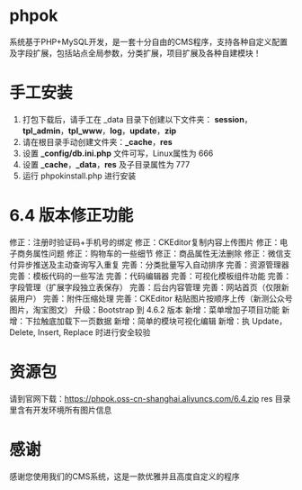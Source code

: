 phpok
=====

系统基于PHP+MySQL开发，是一套十分自由的CMS程序，支持各种自定义配置及字段扩展，包括站点全局参数，分类扩展，项目扩展及各种自建模块！

手工安装
===
1. 打包下载后，请手工在 _data 目录下创建以下文件夹： **session**，**tpl_admin**，**tpl_www**，**log**，**update**，**zip**
2. 请在根目录手动创建文件夹：**_cache**，**res**
3. 设置 **_config/db.ini.php** 文件可写，Linux属性为 666
4. 设置 **_cache**，**_data**，**res** 及子目录属性为 777
5. 运行 phpokinstall.php 进行安装

6.4 版本修正功能
===
修正：注册时验证码+手机号的绑定
修正：CKEditor复制内容上传图片
修正：电子商务属性问题
修正：购物车的一些细节
修正：商品属性无法删除
修正：微信支付异步推送及主动查询写入重复
完善：分类批量写入自动排序
完善：资源管理器
完善：模板代码的一些写法
完善：代码编辑器
完善：可视化模板组件功能
完善：字段管理（扩展字段独立表保存）
完善：后台内容管理
完善：网站首页（仅限新装用户）
完善：附件压缩处理
完善：CKEditor 粘贴图片按顺序上传（新测公众号图片，淘宝图文）
升级：Bootstrap 到 4.6.2 版本
新增：菜单增加子项目功能
新增：下拉触底加载下一页数据
新增：简单的模块可视化编辑
新增：执 Update，Delete, Insert, Replace 时进行安全较验

资源包
===
请到官网下载：https://phpok.oss-cn-shanghai.aliyuncs.com/6.4.zip
res 目录里含有开发环境所有图片信息

感谢
===
感谢您使用我们的CMS系统，这是一款优雅并且高度自定义的程序

